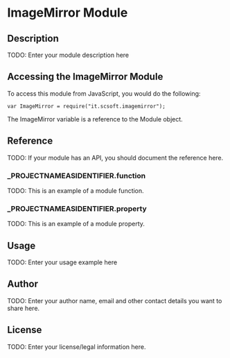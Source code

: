 # ImageMirror Module

## Description

TODO: Enter your module description here

## Accessing the ImageMirror Module

To access this module from JavaScript, you would do the following:

	var ImageMirror = require("it.scsoft.imagemirror");

The ImageMirror variable is a reference to the Module object.	

## Reference

TODO: If your module has an API, you should document
the reference here.

### ___PROJECTNAMEASIDENTIFIER__.function

TODO: This is an example of a module function.

### ___PROJECTNAMEASIDENTIFIER__.property

TODO: This is an example of a module property.

## Usage

TODO: Enter your usage example here

## Author

TODO: Enter your author name, email and other contact
details you want to share here. 

## License

TODO: Enter your license/legal information here.
